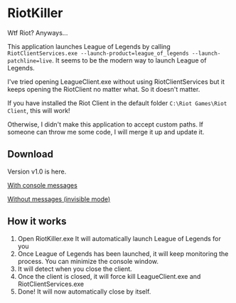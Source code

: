 # RiotKiller

Wtf Riot? Anyways...

This application launches League of Legends by calling `RiotClientServices.exe --launch-product=league_of_legends --launch-patchline=live`. It seems to be the modern way to launch League of Legends.

I've tried opening LeagueClient.exe without using RiotClientServices but it keeps opening the RiotClient no matter what. So it doesn't matter.

If you have installed the Riot Client in the default folder `C:\Riot Games\Riot Client`, this will work! 

Otherwise, I didn't make this application to accept custom paths. If someone can throw me some code, I will merge it up and update it.

## Download

Version v1.0 is here. 

[With console messages](https://github.com/Arecsu/RiotKiller/releases/download/v1.0/RiotKiller.exe)

[Without messages (invisible mode)](https://github.com/Arecsu/RiotKiller/releases/download/v1.0/RiotKiller-invisible.exe)

## How it works

1. Open RiotKiller.exe It will automatically launch League of Legends for you
2. Once League of Legends has been launched, it will keep monitoring the process. You can minimize the console window.
3. It will detect when you close the client.
4. Once the client is closed, it will force kill LeagueClient.exe and RiotClientServices.exe
5. Done! It will now automatically close by itself.
